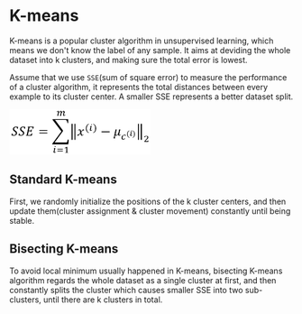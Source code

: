 # K-means

K-means is a popular cluster algorithm in unsupervised learning, which means we don't know the label of any sample. It aims at deviding the whole dataset into k clusters, and making sure the total error is lowest.

Assume that we use `SSE`(sum of square error) to measure the performance of a cluster algorithm, it represents the total distances between every example to its cluster center. A smaller SSE represents a better dataset split.

<img width='250' height='80' src="https://github.com/Kobeyond/Codes-for-Machine-Learning/blob/master/K-means/data/formular.png"/>



## Standard K-means

First, we randomly initialize the positions of the k cluster centers, and then update them(cluster assignment & cluster movement) constantly until being stable. 

## Bisecting K-means

To avoid local minimum usually happened in K-means, bisecting K-means algorithm regards the whole dataset as a single cluster at first, and then constantly splits the cluster which causes smaller SSE into two sub-clusters, until there are k clusters in total.




